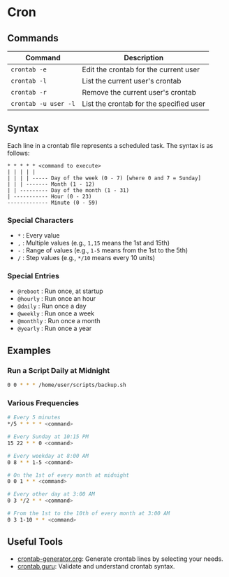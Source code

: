 # Cron

## Commands

| Command              | Description                             |
| -------------------- | --------------------------------------- |
| `crontab -e`         | Edit the crontab for the current user   |
| `crontab -l`         | List the current user's crontab         |
| `crontab -r`         | Remove the current user's crontab       |
| `crontab -u user -l` | List the crontab for the specified user |

## Syntax

Each line in a crontab file represents a scheduled task. The syntax is as follows:

```plaintext
* * * * * <command to execute>
| | | | |
| | | | ----- Day of the week (0 - 7) [where 0 and 7 = Sunday]
| | | ------- Month (1 - 12)
| | --------- Day of the month (1 - 31)
| ----------- Hour (0 - 23)
------------- Minute (0 - 59)
```

### Special Characters

- `*` : Every value
- `,` : Multiple values (e.g., `1,15` means the 1st and 15th)
- `-` : Range of values (e.g., `1-5` means from the 1st to the 5th)
- `/` : Step values (e.g., `*/10` means every 10 units)

### Special Entries

- `@reboot` : Run once, at startup
- `@hourly` : Run once an hour
- `@daily` : Run once a day
- `@weekly` : Run once a week
- `@monthly` : Run once a month
- `@yearly` : Run once a year

## Examples

### Run a Script Daily at Midnight

```bash
0 0 * * * /home/user/scripts/backup.sh
```

### Various Frequencies

```bash
# Every 5 minutes
*/5 * * * * <command>

# Every Sunday at 10:15 PM
15 22 * * 0 <command>

# Every weekday at 8:00 AM
0 8 * * 1-5 <command>

# On the 1st of every month at midnight
0 0 1 * * <command>

# Every other day at 3:00 AM
0 3 */2 * * <command>

# From the 1st to the 10th of every month at 3:00 AM
0 3 1-10 * * <command>
```

## Useful Tools

- [crontab-generator.org](https://crontab-generator.org): Generate crontab lines by selecting your needs.
- [crontab.guru](https://crontab.guru): Validate and understand crontab syntax.
